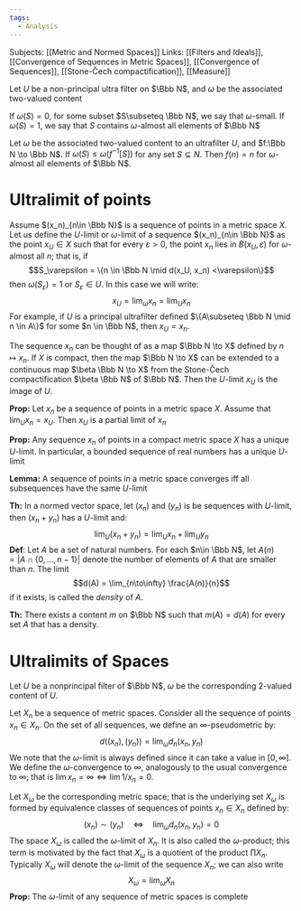 ```yaml
---
tags:
  - Analysis
---
```

Subjects: [[Metric and Normed Spaces]]
Links: [[Filters and Ideals]], [[Convergence of Sequences in Metric Spaces]], [[Convergence of Sequences]], [[Stone-Čech compactification]], [[Measure]]

Let $U$ be a non-principal ultra filter on $\Bbb N$, and $\omega$ be the associated two-valued content

If $\omega(S) =0$, for some subset $S\subseteq \Bbb N$, we say that $\omega$-small. If $\omega(S)=1$, we say that $S$ contains $\omega$-almost all elements of $\Bbb N$

Let $\omega$ be the associated two-valued content to an ultrafilter $U$, and $f:\Bbb N \to \Bbb N$. If $\omega(S) \le \omega(f^{-1}[S])$ for any set $S\subseteq N$. Then $f(n) = n$ for $\omega$-almost all elements of $\Bbb N$. 
# Ultralimit of points

Assume $(x_n)_{n\in \Bbb N}$ is a sequence of points in a metric space $X$. Let us define the $U$-limit or $\omega$-limit of a sequence $(x_n)_{n\in \Bbb N}$ as the point $x_U\in X$ such that for every $\varepsilon>0$, the point $x_n$ lies in $B(x_U, \varepsilon)$ for $\omega$-almost all $n$; that is, if $$S_\varepsilon = \{n \in \Bbb N \mid d(x_U, x_n) <\varepsilon\}$$
then $\omega(S_\varepsilon) =1$ or $S_\varepsilon \in U$. In this case we will write: $$x_U = \lim_{\omega} x_n = \lim_{U} x_n$$ For example, if $U$ is a principal ultrafilter defined $\{A\subseteq \Bbb N \mid n \in A\}$ for some $n \in \Bbb N$, then $x_U = x_n$. 

The sequence $x_n$ can be thought of as a map $\Bbb N \to X$ defined by $n\mapsto x_n$. If $X$ is compact, then the map $\Bbb N \to X$ can be extended to a continuous map $\beta \Bbb N \to X$ from the Stone-Čech compactification $\beta \Bbb N$ of $\Bbb N$. Then the $U$-limit $x_U$ is the image of $U$. 

**Prop:** Let $x_n$ be a sequence of points in a metric space $X$. Assume that $\lim_U x_n = x_U$. Then $x_U$ is a partial limit of $x_n$

**Prop:** Any sequence $x_n$ of points in a compact metric space $X$ has a unique $U$-limit. In particular, a bounded sequence of real numbers has a unique $U$-limit

**Lemma:** A sequence of points in a metric space converges iff all subsequences have the same $U$-limit

**Th:** In a normed vector space, let $(x_n)$ and $(y_n)$ is be sequences with $U$-limit, then $(x_n+y_n)$ has a $U$-limit and:$$ \lim_U (x_n + y_n) = \lim_U x_n + \lim_U y_n$$
**Def**: Let $A$ be a set of natural numbers. For each $n\in \Bbb N$, let $A(n) = |A \cap \{0, \dots, n-1\}|$ denote the number of elements of $A$ that are smaller than $n$. The limit $$d(A) = \lim_{n\to\infty} \frac{A(n)}{n}$$ if it exists, is called the *density* of $A$. 

**Th:** There exists a content $m$ on $\Bbb N$ such that $m(A) = d(A)$ for every set $A$ that has a density. 

# Ultralimits of Spaces

Let $U$ be a nonprincipal filter of $\Bbb N$, $\omega$ be the corresponding 2-valued content of $U$.

Let $X_n$ be a sequence of metric spaces. Consider all the sequence of points $x_n \in X_n$. On the set of all sequences, we define an $\infty$-pseudometric by:
$$ d((x_n), (y_n)) = \lim_\omega d_n(x_n, y_n)$$
We note that the $\omega$-limit is always defined since it can take a value in $[0, \infty]$. We define the $\omega$-convergence to $\infty$, analogously to the usual convergence to $\infty$; that is $\lim x_n = \infty \iff \lim 1/x_n = 0$. 

Let $X_\omega$ be the corresponding metric space; that is the underlying set $X_\omega$ is formed by equivalence classes of sequences of points $x_n \in X_n$ defined by: $$ (x_n) \sim (y_n) \quad \iff\quad \lim_\omega d_n(x_n, y_n) = 0$$
The space $X_\omega$ is called the $\omega$-limit of $X_n$. It is also called the $\omega$-product; this term is motivated by the fact that $X_\omega$ is a quotient of the product $\prod X_n$.  Typically $X_\omega$ will denote the $\omega$-limit of the sequence $X_n$; we can also write $$X_\omega = \lim_\omega X_n$$
**Prop:** The $\omega$-limit of any sequence of metric spaces is complete

